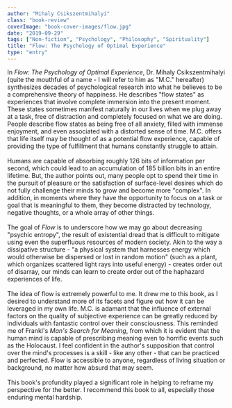 ```yaml
---
author: "Mihaly Csikszentmihalyi"
class: "book-review"
coverImage: "book-cover-images/flow.jpg"
date: "2019-09-29"
tags: ["Non-fiction", "Psychology", "Philosophy", "Spirituality"]
title: "Flow: The Psychology of Optimal Experience"
type: "entry"
---
```


In <em>Flow: The Psychology of Optimal Experience</em>, Dr. Mihaly Csikszentmihalyi (quite the mouthful of a name - I will refer to him as "M.C." hereafter) synthesizes decades of psychological research into what he believes to be a comprehensive theory of happiness. He describes "flow states" as experiences that involve complete immersion into the present moment. These states sometimes manifest naturally in our lives when we plug away at a task, free of distraction and completely focused on what we are doing. People describe flow states as being free of all anxiety, filled with immense enjoyment, and even associated with a distorted sense of time. M.C. offers that life itself may be thought of as a potential flow experience, capable of providing the type of fulfillment that humans constantly struggle to attain.
<br />
<br />
Humans are capable of absorbing roughly 126 bits of information per second, which could lead to an accumulation of 185 billion bits in an entire lifetime. But, the author points out, many people opt to spend their time in the pursuit of pleasure or the satisfaction of surface-level desires which do not fully challenge their minds to grow and become more "complex". In addition, in moments where they have the opportunity to focus on a task or goal that is meaningful to them, they become distracted by technology, negative thoughts, or a whole array of other things.
<br />
<br />
The goal of <em>Flow</em> is to underscore how we may go about decreasing "psychic entropy", the result of existential dread that is difficult to mitigate using even the superfluous resources of modern society. Akin to the way a dissipative structure - "a physical system that harnesses energy which would otherwise be dispersed or lost in random motion" (such as a plant, which organizes scattered light rays into useful energy) - creates order out of disarray, our minds can learn to create order out of the haphazard experiences of life.
<br />
<br />
The idea of flow is extremely powerful to me. It drew me to this book, as I desired to understand more of its facets and figure out how it can be leveraged in my own life. M.C. is adamant that the influence of external factors on the quality of subjective experience can be greatly reduced by individuals with fantastic control over their consciousness. This reminded me of Frankl's <em>Man's Search for Meaning</em>, from which it is evident that the human mind is capable of prescribing meaning even to horrific events such as the Holocaust. I feel confident in the author's supposition that control over the mind's processes is a skill - like any other - that can be practiced and perfected. Flow is accessible to anyone, regardless of living situation or background, no matter how absurd that may seem.
<br />
<br />
This book's profundity played a significant role in helping to reframe my perspective for the better. I recommend this book to all, especially those enduring mental hardship.
